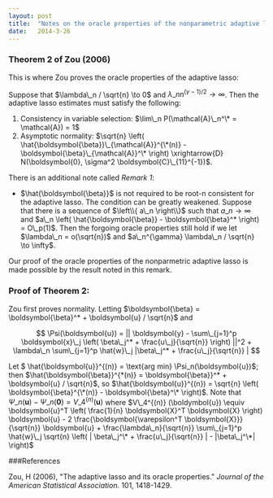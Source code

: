 ```yaml
---
layout: post
title:  "Notes on the oracle properties of the nonparametric adaptive lasso"
date:   2014-3-26
---
```


### Theorem 2 of Zou (2006)

This is where Zou proves the oracle properties of the adaptive lasso:

Suppose that $\lambda\_n / \sqrt{n} \to 0$ and $\lambda\_n n^{(\gamma - 1)/2} \to \infty$. Then the adaptive lasso estimates must satisfy the following:

1. Consistency in variable selection: $\lim\_n P(\mathcal{A}\_n^\* = \mathcal{A}) = 1$
2. Asymptotic normality: $\sqrt{n} \left( \hat{\boldsymbol{\beta}}\_{\mathcal{A}}^{\*(n)} - \boldsymbol{\beta}\_{\mathcal{A}}^\* \right) \xrightarrow{D} N(\boldsymbol{0}, \sigma^2 \boldsymbol{C}\_{11}^{-1})$.

There is an additional note called _Remark 1_:

 - $\hat{\boldsymbol{\beta}}$ is not required to be root-n consistent for the adaptive lasso. The condition can be greatly weakened. Suppose that there is a sequence of $\left\\{ a\_n \right\\}$ such that $a\_n \to \infty$ and $a\_n \left( \hat{\boldsymbol{\beta}} - \boldsymbol{\beta}^*  \right) = O\_p(1)$. Then the forgoing oracle properties still hold if we let $\lambda\_n = o(\sqrt{n})$ and $a\_n^{\gamma} \lambda\_n / \sqrt{n} \to \infty$.
 
Our proof of the oracle properties of the nonparmetric adaptive lasso is made possible by the result noted in this remark.


### Proof of Theorem 2:

Zou first proves normality. Letting $\boldsymbol{\beta} = \boldsymbol{\beta}^* + \boldsymbol{u} / \sqrt{n}$ and 

$$ \Psi(\boldsymbol{u}) = || \boldsymbol{y} - \sum\_{j=1}^p \boldsymbol{x}\_j \left( \beta\_j^* + \frac{u\_j}{\sqrt{n}} \right) ||^2 + \lambda\_n \sum\_{j=1}^p \hat{w}\_j |\beta\_j^* + \frac{u\_j}{\sqrt{n}} | $$

Let $ \hat{\boldsymbol{u}}^{(n)} = \text{arg min} \Psi\_n(\boldsymbol{u})$; then $\hat{\boldsymbol{\beta}}^{\*(n)} = \boldsymbol{\beta}}^\* + \boldsymbol{u} / \sqrt{n}$, so $\hat{\boldsymbol{u}}^{(n}) = \sqrt{n} \left( \boldsymbol{\beta}^{\*(n)} - \boldsymbol{\beta}^\* \right)$. Note that $\Psi\_n(\boldsymbol{u}) - \Psi\_n(\boldsymbol{0}) = V\_4^{(n)} (\boldsymbol{u})$ where $V\_4^{(n)} (\boldymbol{u}) \equiv \boldsymbol{u}^T \left( \frac{1}{n} \boldsymbol{X}^T \boldsymbol{X} \right) \boldsymbol{u} - 2 \frac{\boldsymbol{\varepsilon^T \boldsymbol{X}}}{\sqrt{n}} \boldsymbol{u} + \frac{\lambda\_n}{\sqrt{n}} \sum\_{j=1}^p \hat{w}\_j \sqrt{n} \left( | \beta\_j^\* + \frac{u\_j}{\sqrt{n}} | - |\beta\_j^\*| \right)$





###References

Zou, H (2006), "The adaptive lasso and its oracle properties." _Journal of the American Statistical Association._ 101, 1418-1429.
